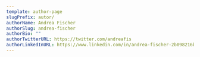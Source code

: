```yaml
---
template: author-page
slugPrefix: autor/
authorName: Andrea Fischer
authorSlug: andrea-fischer
authorBio: ""
authorTwitterURL: https://twitter.com/andreafis
authorLinkedInURL: https://www.linkedin.com/in/andrea-fischer-2b098216b/
---
```

